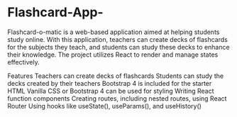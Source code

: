 # Flashcard-App-




Flashcard-o-matic is a web-based application aimed at helping students study online. With this application, teachers can create decks of flashcards for the subjects they teach, and students can study these decks to enhance their knowledge. The project utilizes React to render and manage states effectively.

Features
Teachers can create decks of flashcards
Students can study the decks created by their teachers
Bootstrap 4 is included for the starter HTML
Vanilla CSS or Bootstrap 4 can be used for styling
Writing React function components
Creating routes, including nested routes, using React Router
Using hooks like useState(), useParams(), and useHistory()

